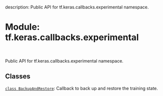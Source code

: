 description: Public API for tf.keras.callbacks.experimental namespace.

<div itemscope itemtype="http://developers.google.com/ReferenceObject">
<meta itemprop="name" content="tf.keras.callbacks.experimental" />
<meta itemprop="path" content="Stable" />
</div>

# Module: tf.keras.callbacks.experimental

<!-- Insert buttons and diff -->

<table class="tfo-notebook-buttons tfo-api nocontent" align="left">

</table>



Public API for tf.keras.callbacks.experimental namespace.



## Classes

[`class BackupAndRestore`](../../../tf/keras/callbacks/experimental/BackupAndRestore.md): Callback to back up and restore the training state.

